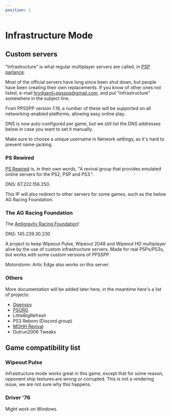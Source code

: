 ```yaml
---
position: 1
---
```


# Infrastructure Mode

## Custom servers

"Infrastructure" is what regular multiplayer servers are called, in [PSP parlance](https://manuals.playstation.net/document/en/psp/current/settings/infra.html).

Most of the official servers have long since been shut down, but people have been creating their own replacements. If you know of other ones not listed, e-mail hrydgard+ppsspp@gmail.com, and put "Infrastructure" somewhere in the subject line.

From PPSSPP version 1.19, a number of these will be supported on all networking-enabled platforms, allowing easy online play.

DNS is now auto-configured per game, but we still list the DNS addresses below in case you want to set it manually.

Make sure to choose a unique username in Network settings, as it's hard to prevent name-jacking.

### PS Rewired

[PS Rewired](https://psrewired.com/) is, in their own words, "A revival group that provides emulated online servers for the PS2, PSP and PS3.".

DNS: 67.222.156.250.

This IP will also redirect to other servers for some games, such as the below AG Racing Foundation.

### The AG Racing Foundation

The [Antigravity Racing Foundation](https://agracingfoundation.org/)!

DNS: 145.239.30.230

A project to keep Wipeout Pulse, Wipeout 2048 and Wipeout HD multiplayer alive by the use of custom infrastructure servers. Made for real PSPs/PS3s, but works with some custom versions of PPSSPP.

Motorstorm: Artic Edge also works on this server.

### Others

More documentation will be added later here, in the meantime here's a list of projects:

* [Openspy](https://openspy.net/)
* [PSORG](https://github.com/PSOnlineReturnalGaming)
* LittleBigRefresh
* PS3 Reborn (Discord group)
* [MOHH Revival](https://mohh-revival.pages.dev/)
* Outrun2006 Tweaks

## Game compatibility list

### Wipeout Pulse

Infrastructure mode works great in this game, except that for some reason, opponent ship textures are wrong or corrupted. This is not a rendering issue, we are not sure why this happens.

### Driver '76

Might work on Windows.